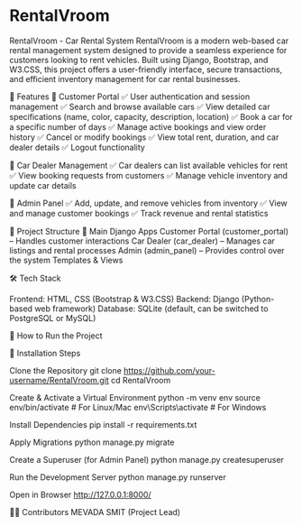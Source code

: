 # RentalVroom
RentalVroom - Car Rental System  RentalVroom is a modern web-based car rental management system designed to provide a seamless experience for customers looking to rent vehicles.
Built using Django, Bootstrap, and W3.CSS, this project offers a user-friendly interface, secure transactions, and efficient inventory management for car rental businesses.

📌 Features
🔹 Customer Portal
✅ User authentication and session management
✅ Search and browse available cars
✅ View detailed car specifications (name, color, capacity, description, location)
✅ Book a car for a specific number of days
✅ Manage active bookings and view order history
✅ Cancel or modify bookings
✅ View total rent, duration, and car dealer details
✅ Logout functionality

🔹 Car Dealer Management
✅ Car dealers can list available vehicles for rent
✅ View booking requests from customers
✅ Manage vehicle inventory and update car details

🔹 Admin Panel
✅ Add, update, and remove vehicles from inventory
✅ View and manage customer bookings
✅ Track revenue and rental statistics

📂 Project Structure
🔹 Main Django Apps
Customer Portal (customer_portal) – Handles customer interactions
Car Dealer (car_dealer) – Manages car listings and rental processes
Admin (admin_panel) – Provides control over the system
Templates & Views

🛠️ Tech Stack

Frontend: HTML, CSS (Bootstrap & W3.CSS)
Backend: Django (Python-based web framework)
Database: SQLite (default, can be switched to PostgreSQL or MySQL)

🚀 How to Run the Project

🔹 Installation Steps

Clone the Repository
git clone https://github.com/your-username/RentalVroom.git
cd RentalVroom

Create & Activate a Virtual Environment
python -m venv env
source env/bin/activate   # For Linux/Mac
env\Scripts\activate      # For Windows


Install Dependencies
pip install -r requirements.txt

Apply Migrations
python manage.py migrate


Create a Superuser (for Admin Panel)
python manage.py createsuperuser


Run the Development Server
python manage.py runserver

Open in Browser
http://127.0.0.1:8000/

👨‍💻 Contributors
MEVADA SMIT (Project Lead)
